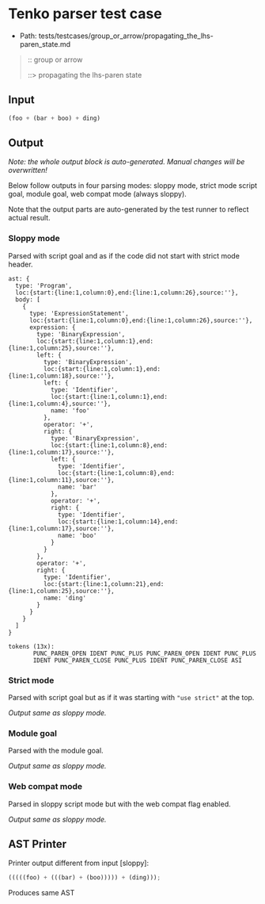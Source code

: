 # Tenko parser test case

- Path: tests/testcases/group_or_arrow/propagating_the_lhs-paren_state.md

> :: group or arrow
>
> ::> propagating the lhs-paren state

## Input

`````js
(foo + (bar + boo) + ding)
`````

## Output

_Note: the whole output block is auto-generated. Manual changes will be overwritten!_

Below follow outputs in four parsing modes: sloppy mode, strict mode script goal, module goal, web compat mode (always sloppy).

Note that the output parts are auto-generated by the test runner to reflect actual result.

### Sloppy mode

Parsed with script goal and as if the code did not start with strict mode header.

`````
ast: {
  type: 'Program',
  loc:{start:{line:1,column:0},end:{line:1,column:26},source:''},
  body: [
    {
      type: 'ExpressionStatement',
      loc:{start:{line:1,column:0},end:{line:1,column:26},source:''},
      expression: {
        type: 'BinaryExpression',
        loc:{start:{line:1,column:1},end:{line:1,column:25},source:''},
        left: {
          type: 'BinaryExpression',
          loc:{start:{line:1,column:1},end:{line:1,column:18},source:''},
          left: {
            type: 'Identifier',
            loc:{start:{line:1,column:1},end:{line:1,column:4},source:''},
            name: 'foo'
          },
          operator: '+',
          right: {
            type: 'BinaryExpression',
            loc:{start:{line:1,column:8},end:{line:1,column:17},source:''},
            left: {
              type: 'Identifier',
              loc:{start:{line:1,column:8},end:{line:1,column:11},source:''},
              name: 'bar'
            },
            operator: '+',
            right: {
              type: 'Identifier',
              loc:{start:{line:1,column:14},end:{line:1,column:17},source:''},
              name: 'boo'
            }
          }
        },
        operator: '+',
        right: {
          type: 'Identifier',
          loc:{start:{line:1,column:21},end:{line:1,column:25},source:''},
          name: 'ding'
        }
      }
    }
  ]
}

tokens (13x):
       PUNC_PAREN_OPEN IDENT PUNC_PLUS PUNC_PAREN_OPEN IDENT PUNC_PLUS
       IDENT PUNC_PAREN_CLOSE PUNC_PLUS IDENT PUNC_PAREN_CLOSE ASI
`````

### Strict mode

Parsed with script goal but as if it was starting with `"use strict"` at the top.

_Output same as sloppy mode._

### Module goal

Parsed with the module goal.

_Output same as sloppy mode._

### Web compat mode

Parsed in sloppy script mode but with the web compat flag enabled.

_Output same as sloppy mode._

## AST Printer

Printer output different from input [sloppy]:

````js
(((((foo) + (((bar) + (boo))))) + (ding)));
````

Produces same AST
